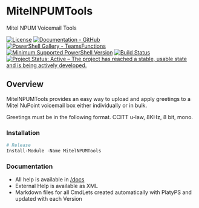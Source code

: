 # MitelNPUMTools
Mitel NPUM Voicemail Tools

[![License](https://img.shields.io/badge/license-MIT-blue.svg)](https://github.com/smarbar/MitelNPUMTools/blob/main/LICENSE)
[![Documentation - GitHub](https://img.shields.io/badge/Documentation-TeamsFunctions-blue.svg)](https://github.com/smarbar/MitelNPUMTools/tree/master/docs)
[![PowerShell Gallery - TeamsFunctions](https://img.shields.io/badge/PowerShell%20Gallery-TeamsFunctions-blue.svg)](https://www.powershellgallery.com/packages/MitelNPUMTools)
[![Minimum Supported PowerShell Version](https://img.shields.io/badge/PowerShell-5.1-blue.svg)](https://github.com/smarbar/MitelNPUMTools)
[![Build Status](https://smarbar.visualstudio.com/MitelNPUMTools/_apis/build/status/MitelNPUMTools-CI?branchName=master)](https://smarbar.visualstudio.com/MitelNPUMTools/_build/latest?definitionId=3&branchName=master)
<a href="https://www.repostatus.org/#active"><img src="https://www.repostatus.org/badges/latest/active.svg" alt="Project Status: Active – The project has reached a stable, usable state and is being actively developed." /></a>

## Overview

MitelNPUMTools provides an easy way to upload and apply greetings to a Mitel NuPoint voicemail box either individually or in bulk.

Greetings must be in the following format. 
CCITT u-law, 8KHz, 8 bit, mono.

### Installation

```powershell
# Release
Install-Module -Name MitelNPUMTools
```

### Documentation

- All help is available in [/docs](/docs)
- External Help is available as XML
- Markdown files for all CmdLets created automatically with PlatyPS and updated with each Version